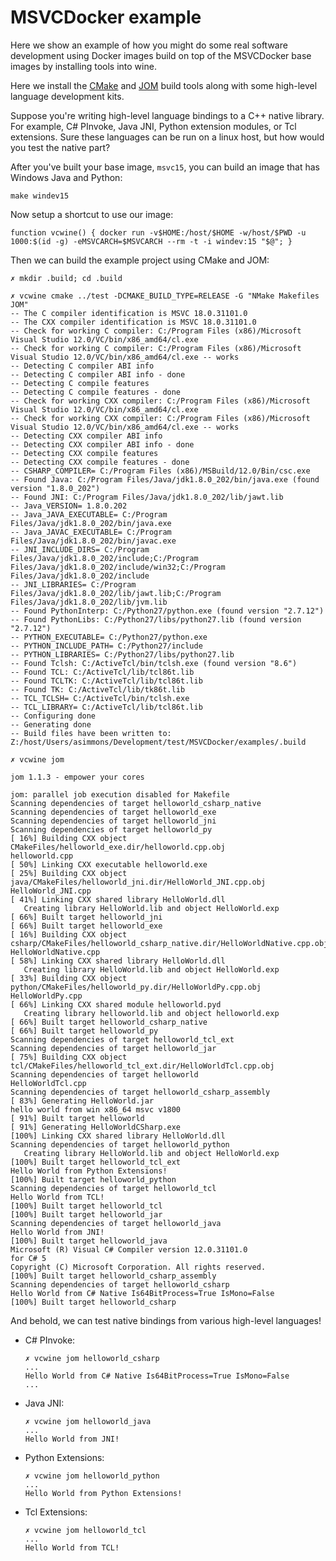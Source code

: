 # MSVCDocker example

Here we show an example of how you might do some real software development using Docker images build on top of the MSVCDocker base images by installing
tools into wine.

Here we install the [CMake](https://cmake.org/) and [JOM](https://wiki.qt.io/Jom) build tools along with some high-level language development kits.

Suppose you're writing high-level language bindings to a C++ native library.  For example, C# PInvoke, Java JNI, Python extension modules, or Tcl extensions.
Sure these languages can be run on a linux host, but how would you test the native part?

After you've built your base image, `msvc15`, you can build an image that has Windows Java and Python:

```
make windev15
```

Now setup a shortcut to use our image:
```
function vcwine() { docker run -v$HOME:/host/$HOME -w/host/$PWD -u 1000:$(id -g) -eMSVCARCH=$MSVCARCH --rm -t -i windev:15 "$@"; }
```

Then we can build the example project using CMake and JOM:

```
✗ mkdir .build; cd .build

✗ vcwine cmake ../test -DCMAKE_BUILD_TYPE=RELEASE -G "NMake Makefiles JOM"
-- The C compiler identification is MSVC 18.0.31101.0
-- The CXX compiler identification is MSVC 18.0.31101.0
-- Check for working C compiler: C:/Program Files (x86)/Microsoft Visual Studio 12.0/VC/bin/x86_amd64/cl.exe
-- Check for working C compiler: C:/Program Files (x86)/Microsoft Visual Studio 12.0/VC/bin/x86_amd64/cl.exe -- works
-- Detecting C compiler ABI info
-- Detecting C compiler ABI info - done
-- Detecting C compile features
-- Detecting C compile features - done
-- Check for working CXX compiler: C:/Program Files (x86)/Microsoft Visual Studio 12.0/VC/bin/x86_amd64/cl.exe
-- Check for working CXX compiler: C:/Program Files (x86)/Microsoft Visual Studio 12.0/VC/bin/x86_amd64/cl.exe -- works
-- Detecting CXX compiler ABI info
-- Detecting CXX compiler ABI info - done
-- Detecting CXX compile features
-- Detecting CXX compile features - done
-- CSHARP_COMPILER= C:/Program Files (x86)/MSBuild/12.0/Bin/csc.exe
-- Found Java: C:/Program Files/Java/jdk1.8.0_202/bin/java.exe (found version "1.8.0_202") 
-- Found JNI: C:/Program Files/Java/jdk1.8.0_202/lib/jawt.lib  
-- Java_VERSION= 1.8.0.202
-- Java_JAVA_EXECUTABLE= C:/Program Files/Java/jdk1.8.0_202/bin/java.exe
-- Java_JAVAC_EXECUTABLE= C:/Program Files/Java/jdk1.8.0_202/bin/javac.exe
-- JNI_INCLUDE_DIRS= C:/Program Files/Java/jdk1.8.0_202/include;C:/Program Files/Java/jdk1.8.0_202/include/win32;C:/Program Files/Java/jdk1.8.0_202/include
-- JNI_LIBRARIES= C:/Program Files/Java/jdk1.8.0_202/lib/jawt.lib;C:/Program Files/Java/jdk1.8.0_202/lib/jvm.lib
-- Found PythonInterp: C:/Python27/python.exe (found version "2.7.12") 
-- Found PythonLibs: C:/Python27/libs/python27.lib (found version "2.7.12") 
-- PYTHON_EXECUTABLE= C:/Python27/python.exe
-- PYTHON_INCLUDE_PATH= C:/Python27/include
-- PYTHON_LIBRARIES= C:/Python27/libs/python27.lib
-- Found Tclsh: C:/ActiveTcl/bin/tclsh.exe (found version "8.6") 
-- Found TCL: C:/ActiveTcl/lib/tcl86t.lib  
-- Found TCLTK: C:/ActiveTcl/lib/tcl86t.lib  
-- Found TK: C:/ActiveTcl/lib/tk86t.lib  
-- TCL_TCLSH= C:/ActiveTcl/bin/tclsh.exe
-- TCL_LIBRARY= C:/ActiveTcl/lib/tcl86t.lib
-- Configuring done
-- Generating done
-- Build files have been written to: Z:/host/Users/asimmons/Development/test/MSVCDocker/examples/.build

✗ vcwine jom

jom 1.1.3 - empower your cores

jom: parallel job execution disabled for Makefile
Scanning dependencies of target helloworld_csharp_native
Scanning dependencies of target helloworld_exe
Scanning dependencies of target helloworld_jni
Scanning dependencies of target helloworld_py
[ 16%] Building CXX object CMakeFiles/helloworld_exe.dir/helloworld.cpp.obj
helloworld.cpp
[ 50%] Linking CXX executable helloworld.exe
[ 25%] Building CXX object java/CMakeFiles/helloworld_jni.dir/HelloWorld_JNI.cpp.obj
HelloWorld_JNI.cpp
[ 41%] Linking CXX shared library HelloWorld.dll
   Creating library HelloWorld.lib and object HelloWorld.exp
[ 66%] Built target helloworld_jni
[ 66%] Built target helloworld_exe
[ 16%] Building CXX object csharp/CMakeFiles/helloworld_csharp_native.dir/HelloWorldNative.cpp.obj
HelloWorldNative.cpp
[ 58%] Linking CXX shared library HelloWorld.dll
   Creating library HelloWorld.lib and object HelloWorld.exp
[ 33%] Building CXX object python/CMakeFiles/helloworld_py.dir/HelloWorldPy.cpp.obj
HelloWorldPy.cpp
[ 66%] Linking CXX shared module helloworld.pyd
   Creating library helloworld.lib and object helloworld.exp
[ 66%] Built target helloworld_csharp_native
[ 66%] Built target helloworld_py
Scanning dependencies of target helloworld_tcl_ext
Scanning dependencies of target helloworld_jar
[ 75%] Building CXX object tcl/CMakeFiles/helloworld_tcl_ext.dir/HelloWorldTcl.cpp.obj
Scanning dependencies of target helloworld
HelloWorldTcl.cpp
Scanning dependencies of target helloworld_csharp_assembly
[ 83%] Generating HelloWorld.jar
hello world from win x86_64 msvc v1800
[ 91%] Built target helloworld
[ 91%] Generating HelloWorldCSharp.exe
[100%] Linking CXX shared library HelloWorld.dll
Scanning dependencies of target helloworld_python
   Creating library HelloWorld.lib and object HelloWorld.exp
[100%] Built target helloworld_tcl_ext
Hello World from Python Extensions!
[100%] Built target helloworld_python
Scanning dependencies of target helloworld_tcl
Hello World from TCL!
[100%] Built target helloworld_tcl
[100%] Built target helloworld_jar
Scanning dependencies of target helloworld_java
Hello World from JNI!
[100%] Built target helloworld_java
Microsoft (R) Visual C# Compiler version 12.0.31101.0
for C# 5
Copyright (C) Microsoft Corporation. All rights reserved.
[100%] Built target helloworld_csharp_assembly
Scanning dependencies of target helloworld_csharp
Hello World from C# Native Is64BitProcess=True IsMono=False
[100%] Built target helloworld_csharp
```

And behold, we can test native bindings from various high-level languages!

  * C# PInvoke:
    ```
    ✗ vcwine jom helloworld_csharp
    ...
    Hello World from C# Native Is64BitProcess=True IsMono=False
    ...
    ```

  * Java JNI:
    ```
    ✗ vcwine jom helloworld_java
    ...
    Hello World from JNI!
    ```

  * Python Extensions:
    ```
    ✗ vcwine jom helloworld_python
    ...
    Hello World from Python Extensions!
    ```

  * Tcl Extensions:
    ```
    ✗ vcwine jom helloworld_tcl
    ...
    Hello World from TCL!
    ```
